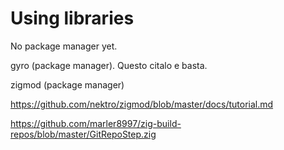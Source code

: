 # Using libraries

No package manager yet.

gyro (package manager). Questo citalo e basta.

zigmod (package manager)

https://github.com/nektro/zigmod/blob/master/docs/tutorial.md

<Anchor 
  href="https://www.reddit.com/r/Zig/comments/rf6crq/whats_the_proper_way_to_installuse_library/" 
  text="What's the proper way to install/use library?" 
  alt="Discussion in r/Zig on the proper way to install and use a zig library." />

https://github.com/marler8997/zig-build-repos/blob/master/GitRepoStep.zig
